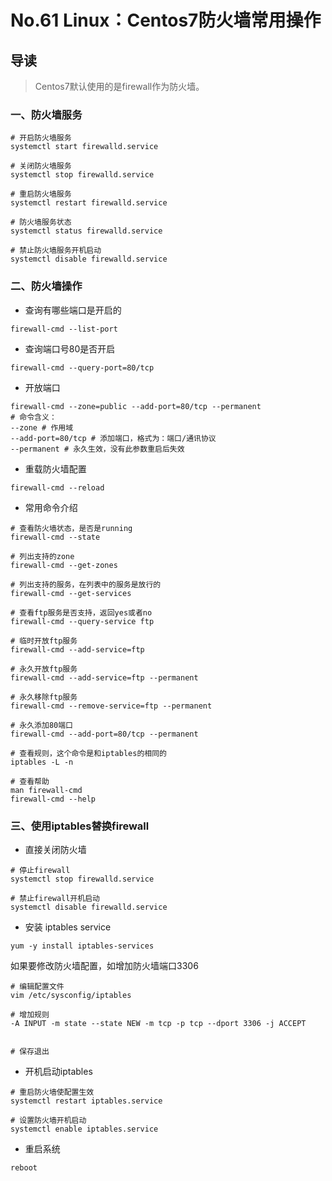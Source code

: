 # No.61 Linux：Centos7防火墙常用操作

## 导读

> Centos7默认使用的是firewall作为防火墙。

### 一、防火墙服务

```shell
# 开启防火墙服务
systemctl start firewalld.service

# 关闭防火墙服务
systemctl stop firewalld.service

# 重启防火墙服务
systemctl restart firewalld.service

# 防火墙服务状态
systemctl status firewalld.service

# 禁止防火墙服务开机启动
systemctl disable firewalld.service
```

### 二、防火墙操作

- 查询有哪些端口是开启的

```shell
firewall-cmd --list-port
```

- 查询端口号80是否开启

```shell
firewall-cmd --query-port=80/tcp
```

- 开放端口

```shell
firewall-cmd --zone=public --add-port=80/tcp --permanent
# 命令含义：
--zone # 作用域
--add-port=80/tcp # 添加端口，格式为：端口/通讯协议
--permanent # 永久生效，没有此参数重启后失效
```

- 重载防火墙配置

```shell
firewall-cmd --reload
```

- 常用命令介绍

```shell
# 查看防火墙状态，是否是running
firewall-cmd --state

# 列出支持的zone
firewall-cmd --get-zones

# 列出支持的服务，在列表中的服务是放行的
firewall-cmd --get-services

# 查看ftp服务是否支持，返回yes或者no
firewall-cmd --query-service ftp

# 临时开放ftp服务
firewall-cmd --add-service=ftp

# 永久开放ftp服务
firewall-cmd --add-service=ftp --permanent

# 永久移除ftp服务
firewall-cmd --remove-service=ftp --permanent

# 永久添加80端口
firewall-cmd --add-port=80/tcp --permanent

# 查看规则，这个命令是和iptables的相同的
iptables -L -n

# 查看帮助
man firewall-cmd
firewall-cmd --help
```

### 三、使用iptables替换firewall

- 直接关闭防火墙

```shell
# 停止firewall
systemctl stop firewalld.service

# 禁止firewall开机启动
systemctl disable firewalld.service
```

- 安装 iptables service

```shell
yum -y install iptables-services
```

如果要修改防火墙配置，如增加防火墙端口3306

```shell
# 编辑配置文件
vim /etc/sysconfig/iptables

# 增加规则
-A INPUT -m state --state NEW -m tcp -p tcp --dport 3306 -j ACCEPT


# 保存退出
```

- 开机启动iptables

```shell
# 重启防火墙使配置生效
systemctl restart iptables.service

# 设置防火墙开机启动
systemctl enable iptables.service
```

- 重启系统

```shell
reboot
```
